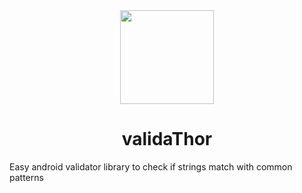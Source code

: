<div align="center">


<img src="https://www.clipartmax.com/png/middle/71-715774_thor-mjolnir-scalable-vector-graphics-icon-mjolnir-icon.png" width="150"/>

# validaThor

</div>


Easy android validator library to check if strings match with common patterns



